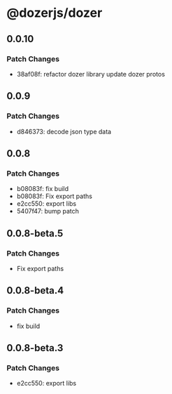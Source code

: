 # @dozerjs/dozer

## 0.0.10

### Patch Changes

- 38af08f: refactor dozer library
  update dozer protos

## 0.0.9

### Patch Changes

- d846373: decode json type data

## 0.0.8

### Patch Changes

- b08083f: fix build
- b08083f: Fix export paths
- e2cc550: export libs
- 5407f47: bump patch

## 0.0.8-beta.5

### Patch Changes

- Fix export paths

## 0.0.8-beta.4

### Patch Changes

- fix build

## 0.0.8-beta.3

### Patch Changes

- e2cc550: export libs
